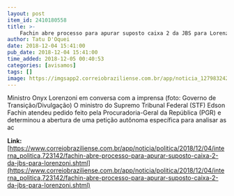 ```yaml
---
layout: post
item_id: 2410180558
title: >-
    Fachin abre processo para apurar suposto caixa 2 da JBS para Lorenzoni
author: Tatu D'Oquei
date: 2018-12-04 15:41:00
pub_date: 2018-12-04 15:41:00
time_added: 2018-12-05 00:40:53
categories: [avisamos]
tags: []
image: https://imgsapp2.correiobraziliense.com.br/app/noticia_127983242361/2018/12/04/723142/20181204124524249314a.jpg
---
```


Ministro Onyx Lorenzoni em conversa com a imprensa (foto: Governo de Transição/Divulgação) O ministro do Supremo Tribunal Federal (STF) Edson Fachin atendeu pedido feito pela Procuradoria-Geral da República (PGR) e determinou a abertura de uma petição autônoma específica para analisar as ac

**Link:** [https://www.correiobraziliense.com.br/app/noticia/politica/2018/12/04/interna_politica,723142/fachin-abre-processo-para-apurar-suposto-caixa-2-da-jbs-para-lorenzoni.shtml](https://www.correiobraziliense.com.br/app/noticia/politica/2018/12/04/interna_politica,723142/fachin-abre-processo-para-apurar-suposto-caixa-2-da-jbs-para-lorenzoni.shtml)

